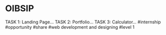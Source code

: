 # OIBSIP
TASK 1:
    Landing Page...
TASK 2:
    Portfolio...
TASK 3:
    Calculator...
#internship #opportunity #share #web development and designing #level 1
